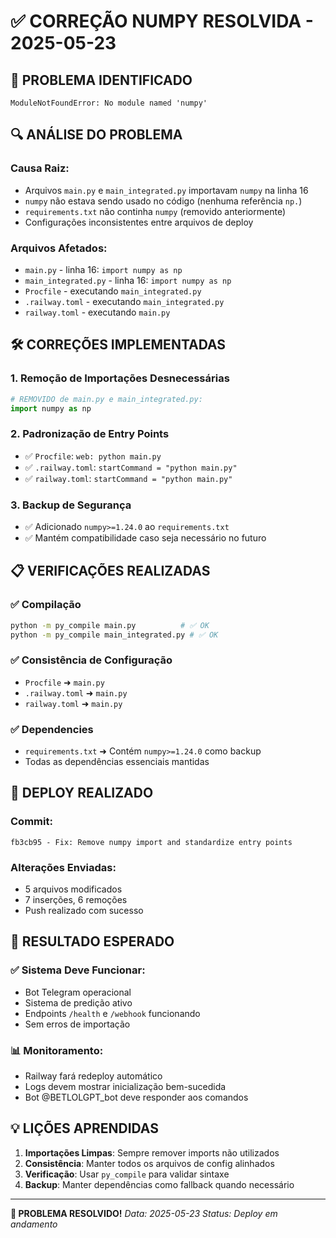 # ✅ CORREÇÃO NUMPY RESOLVIDA - 2025-05-23

## 🔴 **PROBLEMA IDENTIFICADO**
```
ModuleNotFoundError: No module named 'numpy'
```

## 🔍 **ANÁLISE DO PROBLEMA**

### **Causa Raiz:**
- Arquivos `main.py` e `main_integrated.py` importavam `numpy` na linha 16
- `numpy` não estava sendo usado no código (nenhuma referência `np.`)
- `requirements.txt` não continha `numpy` (removido anteriormente)
- Configurações inconsistentes entre arquivos de deploy

### **Arquivos Afetados:**
- `main.py` - linha 16: `import numpy as np`
- `main_integrated.py` - linha 16: `import numpy as np`
- `Procfile` - executando `main_integrated.py`
- `.railway.toml` - executando `main_integrated.py`
- `railway.toml` - executando `main.py`

## 🛠️ **CORREÇÕES IMPLEMENTADAS**

### 1. **Remoção de Importações Desnecessárias**
```python
# REMOVIDO de main.py e main_integrated.py:
import numpy as np
```

### 2. **Padronização de Entry Points**
- ✅ `Procfile`: `web: python main.py`
- ✅ `.railway.toml`: `startCommand = "python main.py"`
- ✅ `railway.toml`: `startCommand = "python main.py"`

### 3. **Backup de Segurança**
- ✅ Adicionado `numpy>=1.24.0` ao `requirements.txt`
- ✅ Mantém compatibilidade caso seja necessário no futuro

## 📋 **VERIFICAÇÕES REALIZADAS**

### ✅ **Compilação**
```bash
python -m py_compile main.py          # ✅ OK
python -m py_compile main_integrated.py # ✅ OK
```

### ✅ **Consistência de Configuração**
- `Procfile` ➜ `main.py`
- `.railway.toml` ➜ `main.py`
- `railway.toml` ➜ `main.py`

### ✅ **Dependencies**
- `requirements.txt` ➜ Contém `numpy>=1.24.0` como backup
- Todas as dependências essenciais mantidas

## 🚀 **DEPLOY REALIZADO**

### **Commit:**
```
fb3cb95 - Fix: Remove numpy import and standardize entry points
```

### **Alterações Enviadas:**
- 5 arquivos modificados
- 7 inserções, 6 remoções
- Push realizado com sucesso

## 🎯 **RESULTADO ESPERADO**

### ✅ **Sistema Deve Funcionar:**
- Bot Telegram operacional
- Sistema de predição ativo
- Endpoints `/health` e `/webhook` funcionando
- Sem erros de importação

### 📊 **Monitoramento:**
- Railway fará redeploy automático
- Logs devem mostrar inicialização bem-sucedida
- Bot @BETLOLGPT_bot deve responder aos comandos

## 💡 **LIÇÕES APRENDIDAS**

1. **Importações Limpas**: Sempre remover imports não utilizados
2. **Consistência**: Manter todos os arquivos de config alinhados
3. **Verificação**: Usar `py_compile` para validar sintaxe
4. **Backup**: Manter dependências como fallback quando necessário

---

**🎉 PROBLEMA RESOLVIDO!**
*Data: 2025-05-23*
*Status: Deploy em andamento* 